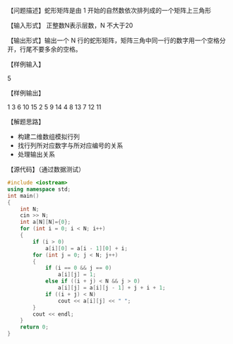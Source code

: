 【问题描述】蛇形矩阵是由 1 开始的自然数依次排列成的一个矩阵上三角形

【输入形式】 正整数N表示层数，N 不大于20

【输出形式】输出一个 N 行的蛇形矩阵，矩阵三角中同一行的数字用一个空格分开，行尾不要多余的空格。

【样例输入】

5

【样例输出】

1 3 6 10 15
2 5 9 14
4 8 13
7 12
11

【解题思路】

+ 构建二维数组模拟行列
+ 找行列所对应数字与所对应编号的关系
+ 处理输出关系

【源代码】（通过数据测试）

```c++
#include <iostream>
using namespace std;
int main()
{
	int N;
	cin >> N;
	int a[N][N]={0};
	for (int i = 0; i < N; i++)
	{
		if (i > 0)
			a[i][0] = a[i - 1][0] + i;
		for (int j = 0; j < N; j++)
		{
			if (i == 0 && j == 0)
				a[i][j] = 1;
			else if ((i + j) < N && j > 0)
				a[i][j] = a[i][j - 1] + j + i + 1;
			if ((i + j) < N)
				cout << a[i][j] << " ";
		}
		cout << endl;
	}
	return 0;
}
```

